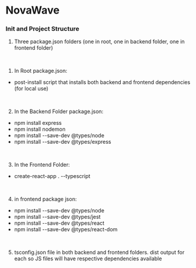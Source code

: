 # NovaWave

### Init and Project Structure

1. Three package.json folders (one in root, one in backend folder, one in frontend folder)

<br>

1. In Root package.json:
* post-install script that installs both backend and frontend dependencies (for local use)

<br>

2. In the Backend Folder package.json:
* npm install express
* npm install nodemon
* npm install --save-dev @types/node
* npm install --save-dev @types/express

<br>

3. In the Frontend Folder:
* create-react-app . --typescript

<br>

4. in frontend package json:
* npm install --save-dev @types/node
* npm install --save-dev @types/jest
* npm install --save-dev @types/react
* npm install --save-dev @types/react-dom

<br>

5. tsconfig.json file in both backend and frontend folders. dist output for each so JS files will have respective dependencies available
